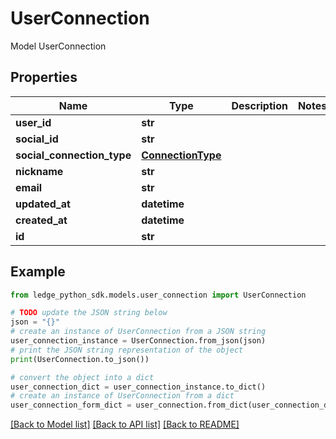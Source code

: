 # UserConnection

Model UserConnection

## Properties

Name | Type | Description | Notes
------------ | ------------- | ------------- | -------------
**user_id** | **str** |  | 
**social_id** | **str** |  | 
**social_connection_type** | [**ConnectionType**](ConnectionType.md) |  | 
**nickname** | **str** |  | 
**email** | **str** |  | 
**updated_at** | **datetime** |  | 
**created_at** | **datetime** |  | 
**id** | **str** |  | 

## Example

```python
from ledge_python_sdk.models.user_connection import UserConnection

# TODO update the JSON string below
json = "{}"
# create an instance of UserConnection from a JSON string
user_connection_instance = UserConnection.from_json(json)
# print the JSON string representation of the object
print(UserConnection.to_json())

# convert the object into a dict
user_connection_dict = user_connection_instance.to_dict()
# create an instance of UserConnection from a dict
user_connection_form_dict = user_connection.from_dict(user_connection_dict)
```
[[Back to Model list]](../README.md#documentation-for-models) [[Back to API list]](../README.md#documentation-for-api-endpoints) [[Back to README]](../README.md)



